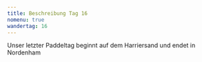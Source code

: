 ```yaml
---
title: Beschreibung Tag 16
nomenu: true
wandertag: 16
---
```


Unser letzter Paddeltag beginnt auf dem Harriersand und endet in Nordenham


